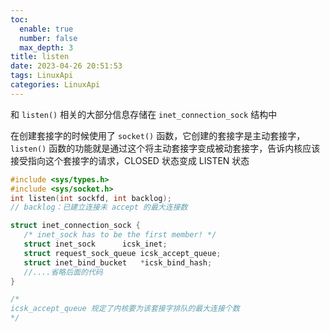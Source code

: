 ```yaml
---
toc:
  enable: true
  number: false
  max_depth: 3
title: listen
date: 2023-04-26 20:51:53
tags: LinuxApi
categories: LinuxApi
---
```


和 `listen()` 相关的大部分信息存储在 `inet_connection_sock` 结构中

在创建套接字的时候使用了 `socket()` 函数，它创建的套接字是主动套接字，`listen()` 函数的功能就是通过这个将主动套接字变成被动套接字，告诉内核应该接受指向这个套接字的请求，CLOSED 状态变成 LISTEN 状态

```cpp
#include <sys/types.h>
#include <sys/socket.h>
int listen(int sockfd, int backlog);
// backlog：已建立连接未 accept 的最大连接数

struct inet_connection_sock {
   /* inet_sock has to be the first member! */
   struct inet_sock      icsk_inet;
   struct request_sock_queue icsk_accept_queue;
   struct inet_bind_bucket   *icsk_bind_hash;
   //....省略后面的代码
}

/*
icsk_accept_queue 规定了内核要为该套接字排队的最大连接个数
*/
```